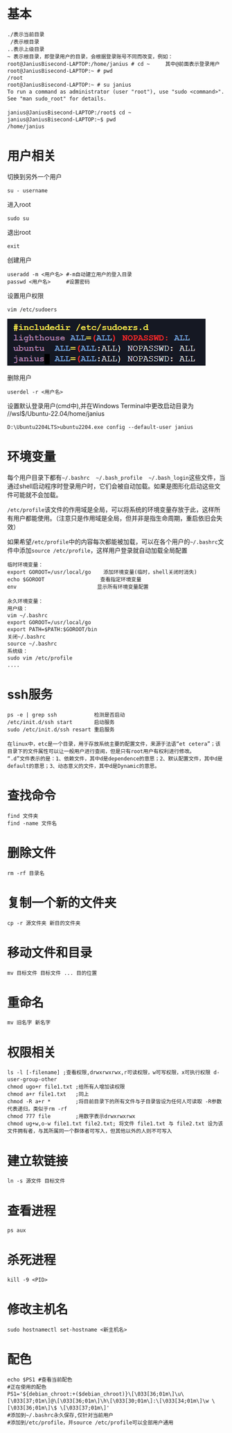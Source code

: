 # 基本

```shell
./表示当前目录
 /表示根目录
..表示上级目录
~ 表示根目录，即登录用户的目录，会根据登录账号不同而改变，例如：
root@JaniusBisecond-LAPTOP:/home/janius # cd ~     其中@前面表示登录用户
root@JaniusBisecond-LAPTOP:~ # pwd
/root
root@JaniusBisecond-LAPTOP:~ # su janius
To run a command as administrator (user "root"), use "sudo <command>".
See "man sudo_root" for details.

janius@JaniusBisecond-LAPTOP:/root$ cd ~
janius@JaniusBisecond-LAPTOP:~$ pwd
/home/janius
```

# 用户相关

切换到另外一个用户

```shell
su - username
```

进入root

```shell
sudo su
```

退出root

```shell
exit
```

创建用户

```shell
useradd -m <用户名> #-m自动建立用户的登入目录
passwd <用户名>     #设置密码
```

设置用户权限

```shell
vim /etc/sudoers
```

![image-20221004171330324](https://github.com/JaniusBisecond/Janius-note/blob/online/images/Linux命令/image-20221004171330324.png)

删除用户

```shell
userdel -r <用户名>
```

设置默认登录用户(cmd中),并在Windows Terminal中更改启动目录为 //wsl$/Ubuntu-22.04/home/janius

```shell
D:\Ubuntu2204LTS>ubuntu2204.exe config --default-user janius
```

# 环境变量

每个用户目录下都有`~/.bashrc  ~/.bash_profile  ~/.bash_login`这些文件，当通过shell启动程序时登录用户时，它们会被自动加载。如果是图形化启动这些文件可能就不会加载。

`/etc/profile`该文件的作用域是全局，可以将系统的环境变量存放于此，这样所有用户都能使用。（注意只是作用域是全局，但并非是指生命周期，重启依旧会失效）

如果希望`/etc/profile`中的内容每次都能被加载，可以在各个用户的`~/.bashrc`文件中添加`source /etc/profile`，这样用户登录就自动加载全局配置

```shell
临时环境变量：
export GOROOT=/usr/local/go    添加环境变量(临时，shell关闭时消失)
echo $GOROOT				  查看指定环境变量
env							 显示所有环境变量配置

永久环境变量：
用户级：
vim ~/.bashrc
export GOROOT=/usr/local/go
export PATH=$PATH:$GOROOT/bin
关闭~/.bashrc
source ~/.bashrc
系统级：
sudo vim /etc/profile
....
```

# ssh服务

```shell
ps -e | grep ssh            检测是否启动
/etc/init.d/ssh start       启动服务
sudo /etc/init.d/ssh resart 重启服务

在linux中，etc是一个目录，用于存放系统主要的配置文件，来源于法语“et cetera”；该目录下的文件属性可以让一般用户进行查阅，但是只有root用户有权利进行修改。
“.d”文件表示的是：1、依赖文件，其中d是dependence的意思；2、默认配置文件，其中d是default的意思；3、动态意义的文件，其中d是Dynamic的意思。
```

# 查找命令

```shell
find 文件夹
find -name 文件名
```

# 删除文件

```shell
rm -rf 目录名
```

# 复制一个新的文件夹

```shell
cp -r 源文件夹 新目的文件夹
```

# 移动文件和目录

```shell
mv 目标文件 目标文件 ... 目的位置
```

# 重命名

```shell
mv 旧名字 新名字
```

# 权限相关

```shell
ls -l [-filename] ;查看权限,drwxrwxrwx,r可读权限，w可写权限，x可执行权限 d-user-group-other
chmod ugo+r file1.txt ;给所有人增加读权限
chmod a+r file1.txt	  ;同上
chmod -R a+r *	      ;将目前目录下的所有文件与子目录皆设为任何人可读取 -R参数代表递归，类似于rm -rf
chmod 777 file        ;用数字表示drwxrwxrwx
chmod ug+w,o-w file1.txt file2.txt; 将文件 file1.txt 与 file2.txt 设为该文件拥有者，与其所属同一个群体者可写入，但其他以外的人则不可写入 
```

# 建立软链接

```shell
ln -s 源文件 目标文件
```

# 查看进程

```shell
ps aux
```

# 杀死进程

```shell
kill -9 <PID>
```

# 修改主机名

```shell
sudo hostnamectl set-hostname <新主机名>
```

# 配色

```shell
echo $PS1 #查看当前配色
#正在使用的配色
PS1='${debian_chroot:+($debian_chroot)}\[\033[36;01m\]\u\[\033[37;01m\]@\[\033[36;01m\]\h\[\033[30;01m\]:\[\033[34;01m\]\w \[\033[36;01m\]\$ \[\033[37;01m\]'
#添加到~/.bashrc永久保存,仅针对当前用户
#添加到/etc/profile，并source /etc/profile可以全部用户通用
```

